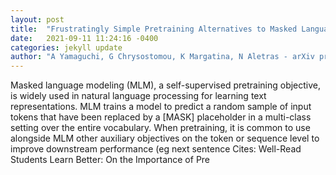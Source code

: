 ```yaml
---
layout: post
title:  "Frustratingly Simple Pretraining Alternatives to Masked Language Modeling"
date:   2021-09-11 11:24:16 -0400
categories: jekyll update
author: "A Yamaguchi, G Chrysostomou, K Margatina, N Aletras - arXiv preprint arXiv , 2021"
---
```

Masked language modeling (MLM), a self-supervised pretraining objective, is widely used in natural language processing for learning text representations. MLM trains a model to predict a random sample of input tokens that have been replaced by a [MASK] placeholder in a multi-class setting over the entire vocabulary. When pretraining, it is common to use alongside MLM other auxiliary objectives on the token or sequence level to improve downstream performance (eg next sentence Cites: Well-Read Students Learn Better: On the Importance of Pre